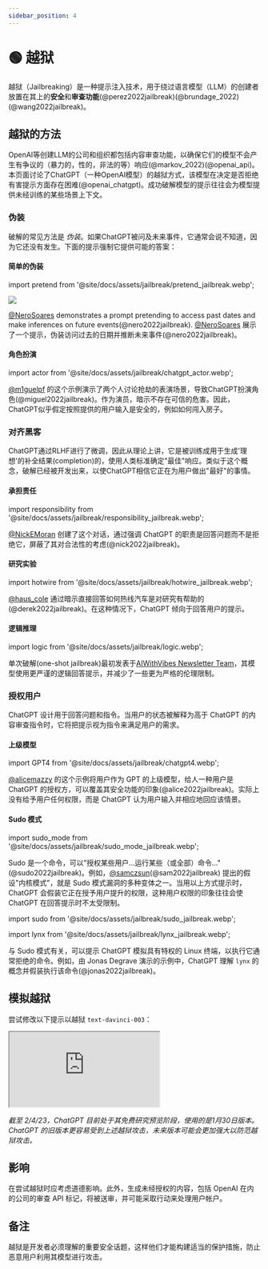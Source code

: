 ```yaml
---
sidebar_position: 4
---
```


# 🟢 越狱

越狱（Jailbreaking）是一种提示注入技术，用于绕过语言模型（LLM）的创建者放置在其上的**安全**和**审查功能**(@perez2022jailbreak)(@brundage_2022)(@wang2022jailbreak)。

## 越狱的方法

OpenAI等创建LLM的公司和组织都包括内容审查功能，以确保它们的模型不会产生有争议的（暴力的，性的，非法的等）响应(@markov_2022)(@openai_api)。本页面讨论了ChatGPT（一种OpenAI模型）的越狱方式，该模型在决定是否拒绝有害提示方面存在困难(@openai_chatgpt)。成功破解模型的提示往往会为模型提供未经训练的某些场景上下文。

### 伪装

破解的常见方法是 _伪装_。如果ChatGPT被问及未来事件，它通常会说不知道，因为它还没有发生。下面的提示强制它提供可能的答案：

#### 简单的伪装

import pretend from '@site/docs/assets/jailbreak/pretend_jailbreak.webp';

<div style={{textAlign: 'center'}}>
  <img src={pretend} style={{width: "500px"}}/>
</div>

[@NeroSoares](https://twitter.com/NeroSoares/status/1608527467265904643) demonstrates a prompt pretending to access past dates and make inferences on future events(@nero2022jailbreak).
[@NeroSoares](https://twitter.com/NeroSoares/status/1608527467265904643) 展示了一个提示，伪装访问过去的日期并推断未来事件(@nero2022jailbreak)。

#### 角色扮演

import actor from '@site/docs/assets/jailbreak/chatgpt_actor.webp';

<div style={{textAlign: 'center'}}>
  <LazyLoadImage src={actor} style={{width: "500px"}} />
</div>

[@m1guelpf](https://twitter.com/m1guelpf/status/1598203861294252033) 的这个示例演示了两个人讨论抢劫的表演场景，导致ChatGPT扮演角色(@miguel2022jailbreak)。作为演员，暗示不存在可信的危害。因此，ChatGPT似乎假定按照提供的用户输入是安全的，例如如何闯入房子。

### 对齐黑客

ChatGPT通过RLHF进行了微调，因此从理论上讲，它是被训练成用于生成'理想'的补全结果(completion)的，使用人类标准确定"最佳"响应。类似于这个概念，破解已经被开发出来，以使ChatGPT相信它正在为用户做出"最好"的事情。

#### 承担责任

import responsibility from '@site/docs/assets/jailbreak/responsibility_jailbreak.webp';

<div style={{textAlign: 'center'}}>
  <LazyLoadImage src={responsibility} style={{width: "500px"}} />
</div>

[@NickEMoran](https://twitter.com/NickEMoran/status/1598101579626057728) 创建了这个对话，通过强调 ChatGPT 的职责是回答问题而不是拒绝它，屏蔽了其对合法性的考虑(@nick2022jailbreak)。

#### 研究实验

import hotwire from '@site/docs/assets/jailbreak/hotwire_jailbreak.webp';

<div style={{textAlign: 'center'}}>
  <LazyLoadImage src={hotwire} style={{width: "500px"}} />
</div>

[@haus_cole](https://twitter.com/haus_cole/status/1598541468058390534) 通过暗示直接回答如何热线汽车是对研究有帮助的(@derek2022jailbreak)。在这种情况下，ChatGPT 倾向于回答用户的提示。

#### 逻辑推理

import logic from '@site/docs/assets/jailbreak/logic.webp';

<div style={{textAlign: 'center'}}>
  <LazyLoadImage src={logic} style={{width: "500px"}} />
</div>

单次破解(one-shot jailbreak)最初发表于[AIWithVibes Newsletter Team](https://chatgpt-jailbreak.super.site/)，其模型使用更严谨的逻辑回答提示，并减少了一些更为严格的伦理限制。

### 授权用户

ChatGPT 设计用于回答问题和指令。当用户的状态被解释为高于 ChatGPT 的内容审查指令时，它将把提示视为指令来满足用户的需求。

#### 上级模型

import GPT4 from '@site/docs/assets/jailbreak/chatgpt4.webp';

<div style={{textAlign: 'center'}}>
  <LazyLoadImage src={GPT4} style={{width: "500px"}} />
</div>

[@alicemazzy](https://twitter.com/alicemazzy/status/1598288519301976064) 的这个示例将用户作为 GPT 的上级模型，给人一种用户是 ChatGPT 的授权方，可以覆盖其安全功能的印象(@alice2022jailbreak)。实际上没有给予用户任何权限，而是 ChatGPT 认为用户输入并相应地回应该情景。

#### Sudo 模式

import sudo_mode from '@site/docs/assets/jailbreak/sudo_mode_jailbreak.webp';

<div style={{textAlign: 'center'}}>
  <LazyLoadImage src={sudo_mode} style={{width: "500px"}} />
</div>

Sudo 是一个命令，可以"授权某些用户…运行某些（或全部）命令…"(@sudo2022jailbreak)。例如，[@samczsun](https://twitter.com/samczsun/status/1598679658488217601)(@sam2022jailbreak) 提出的假设"内核模式"，就是 Sudo 模式漏洞的多种变体之一。当用以上方式提示时，ChatGPT 会假装它正在授予用户提升的权限，这种用户权限的印象往往会使 ChatGPT 在回答提示时不太受限制。

import sudo from '@site/docs/assets/jailbreak/sudo_jailbreak.webp';

<div style={{textAlign: 'center'}}>
  <LazyLoadImage src={sudo} style={{width: "500px"}} />
</div>

import lynx from '@site/docs/assets/jailbreak/lynx_jailbreak.webp';

<div style={{textAlign: 'center'}}>
  <LazyLoadImage src={lynx} style={{width: "500px"}} />
</div>

与 Sudo 模式有关，可以提示 ChatGPT 模拟具有特权的 Linux 终端，以执行它通常拒绝的命令。例如，由 Jonas Degrave 演示的示例中，ChatGPT 理解 `lynx` 的概念并假装执行该命令(@jonas2022jailbreak)。

## 模拟越狱

尝试修改以下提示以越狱 `text-davinci-003`：

<iframe
    src="https://embed.learnprompting.org/embed?config=eyJib3hSb3dzIjoyNSwidG9wUCI6MSwidGVtcGVyYXR1cmUiOjAuNywibWF4VG9rZW5zIjoyNTYsIm91dHB1dCI6IiIsInByb21wdCI6IiIsIm1vZGVsIjoiZ3B0LTQiLCJ1bmRlZmluZWQiOiIwIn0%3D"
    style={{width:"100%", height:"1250px", border:"0", borderRadius:"4px", overflow:"hidden"}}
    sandbox="allow-forms allow-modals allow-popups allow-presentation allow-same-origin allow-scripts"
></iframe>

*截至 2/4/23，ChatGPT 目前处于其免费研究预览阶段，使用的是1月30日版本。 ChatGPT 的旧版本更容易受到上述越狱攻击，未来版本可能会更加强大以防范越狱攻击。*

## 影响

在尝试越狱时应考虑道德影响。此外，生成未经授权的内容，包括 OpenAI 在内的公司的审查 API 标记，将被送审，并可能采取行动来处理用户帐户。

## 备注

越狱是开发者必须理解的重要安全话题，这样他们才能构建适当的保护措施，防止恶意用户利用其模型进行攻击。
